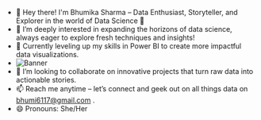
- 🌟 Hey there! I'm Bhumika Sharma – Data Enthusiast, Storyteller, and Explorer in the world of Data Science 🚀
- 👀 I’m deeply interested in expanding the horizons of data science, always eager to explore fresh techniques and insights!
- 🌱 Currently leveling up my skills in Power BI to create more impactful data visualizations.
- ![Banner](C:\Users\hp\Downloads\mario2.gif)
- 💞️ I’m looking to collaborate on innovative projects that turn raw data into actionable stories.
- 📫 Reach me anytime – let’s connect and geek out on all things data on bhumi6117@gmail.com .
- 😄 Pronouns: She/Her

  

<!---
bhumii-sharma/bhumii-sharma is a ✨ special ✨ repository because its `README.md` (this file) appears on your GitHub profile.
You can click the Preview link to take a look at your changes.
--->

